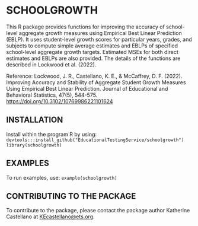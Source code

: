 # SCHOOLGROWTH

This R package provides functions for improving the accuracy of school-level aggregate growth measures using Empirical Best Linear Prediction (EBLP). It uses student-level growth scores for particular years, grades, and subjects to compute simple average estimates and EBLPs of specified school-level aggregate growth targets. 
Estimated MSEs for both direct estimates and EBLPs are also provided. The details of the functions are described in Lockwood et al. (2022). 

Reference: Lockwood, J. R., Castellano, K. E., & McCaffrey, D. F. (2022). Improving Accuracy and Stability of Aggregate Student Growth Measures Using Empirical Best Linear Prediction. Journal of Educational and Behavioral Statistics, 47(5), 544-575. https://doi.org/10.3102/10769986221101624

## INSTALLATION 

Install within the program R by using:
`devtools:::install_github("EducationalTestingService/schoolgrowth")`
`library(schoolgrowth)`

## EXAMPLES

To run examples, use: 
`example(schoolgrowth)`

## CONTRIBUTING TO THE PACKAGE

To contribute to the package, please contact the package author Katherine Castellano at KEcastellano@ets.org. 